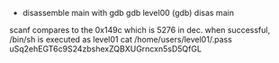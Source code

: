 - disassemble main with gdb
    gdb level00
    (gdb) disas main

scanf compares to the 0x149c which is 5276 in dec.
when successful, /bin/sh is executed as level01
cat /home/users/level01/.pass
uSq2ehEGT6c9S24zbshexZQBXUGrncxn5sD5QfGL